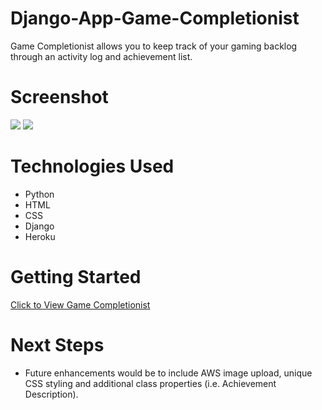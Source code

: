# Django-App-Game-Completionist
Game Completionist allows you to keep track of your gaming backlog through an activity log and achievement list. 

# Screenshot

<img src="https://drive.google.com/uc?export=view&id=1pe4CzR4W-EIz47N6Y5zI2okNoi_h142p">
<img src="https://drive.google.com/uc?export=view&id=1ZYBZuW2doig7lzL2Wr_prgi5kplO0-4y">

# Technologies Used

- Python
- HTML
- CSS
- Django
- Heroku

# Getting Started

[Click to View Game Completionist](https://gamecompletionist.herokuapp.com/)

# Next Steps

- Future enhancements would be to include AWS image upload, unique CSS styling and additional class properties (i.e. Achievement Description).
